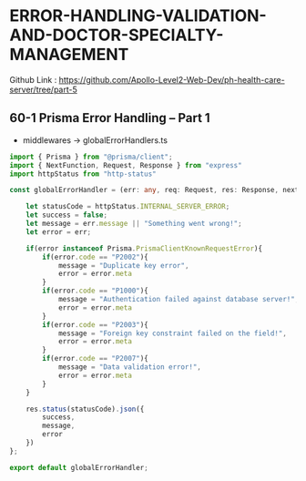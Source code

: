 # ERROR-HANDLING-VALIDATION-AND-DOCTOR-SPECIALTY-MANAGEMENT

Github Link : https://github.com/Apollo-Level2-Web-Dev/ph-health-care-server/tree/part-5


## 60-1 Prisma Error Handling – Part 1
- middlewares -> globalErrorHandlers.ts 
```ts 
import { Prisma } from "@prisma/client";
import { NextFunction, Request, Response } from "express"
import httpStatus from "http-status"

const globalErrorHandler = (err: any, req: Request, res: Response, next: NextFunction) => {

    let statusCode = httpStatus.INTERNAL_SERVER_ERROR;
    let success = false;
    let message = err.message || "Something went wrong!";
    let error = err;

    if(error instanceof Prisma.PrismaClientKnownRequestError){
        if(error.code == "P2002"){
            message = "Duplicate key error",
            error = error.meta 
        }
        if(error.code == "P1000"){
            message = "Authentication failed against database server!",
            error = error.meta 
        }
        if(error.code == "P2003"){
            message = "Foreign key constraint failed on the field!",
            error = error.meta 
        }
        if(error.code == "P2007"){
            message = "Data validation error!",
            error = error.meta 
        }
    }

    res.status(statusCode).json({
        success,
        message,
        error
    })
};

export default globalErrorHandler;
```

